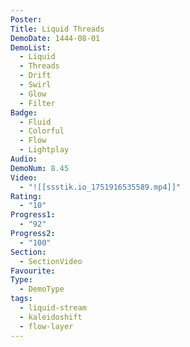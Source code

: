 ```yaml
---
Poster: 
Title: Liquid Threads
DemoDate: 1444-08-01
DemoList:
  - Liquid
  - Threads
  - Drift
  - Swirl
  - Glow
  - Filter
Badge:
  - Fluid
  - Colorful
  - Flow
  - Lightplay
Audio: 
DemoNum: 8.45
Video:
  - "![[ssstik.io_1751916535589.mp4]]"
Rating:
  - "10"
Progress1:
  - "92"
Progress2:
  - "100"
Section:
  - SectionVideo
Favourite: 
Type:
  - DemoType
tags:
  - liquid-stream
  - kaleidoshift
  - flow-layer
---
```

